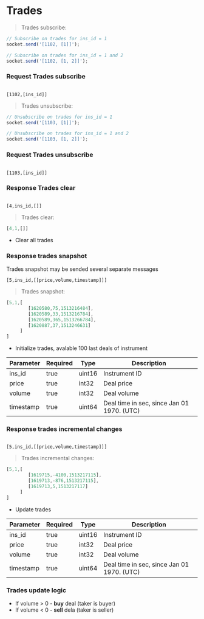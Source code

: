 # Trades

> Trades subscribe:

```javascript
// Subscribe on trades for ins_id = 1
socket.send('[1102, [1]]');

// Subscribe on trades for ins_id = 1 and 2
socket.send('[1102, [1, 2]]');
```

### Request Trades subscribe
<code>
[1102,[ins_id]]
</code>

> Trades unsubscribe:

```javascript
// Unsubscribe on trades for ins_id = 1
socket.send('[1103, [1]]');

// Unsubscribe on trades for ins_id = 1 and 2
socket.send('[1103, [1, 2]]');
```

### Request Trades unsubscribe
<code>
[1103,[ins_id]]
</code>

### Response Trades clear
<code>
[4,ins_id,[]]
</code>

> Trades clear:

```javascript
[4,1,[]]
```

* Clear all trades

### Response trades snapshot
<aside class="notice">
Trades snapshot may be sended several separate messages
</aside>
<code>
[5,ins_id,[[price,volume,timestamp]]]
</code>

> Trades snapshot:

```javascript
[5,1,[
        [1620580,75,1513216484],
        [1620589,33,1513216784],
        [1620589,365,1513266784],
        [1620887,37,1513246631]
     ]
]
```

* Initialize trades, avalable 100 last deals of instrument

Parameter | Required | Type | Description
--------- | ------- | ----- | -----------
ins_id | true | uint16 | Instrument ID
price | true | int32 | Deal price
volume | true | int32 | Deal volume
timestamp | true | uint64 | Deal time in sec, since Jan 01 1970. (UTC) 



### Response trades incremental changes
<code>
[5,ins_id,[[price,volume,timestamp]]]
</code>

> Trades incremental changes:

```javascript
[5,1,[
        [1619715,-4100,1513217115],
        [1619713,-876,1513217115],
        [1619713,5,1513217117]
     ]
]
```
* Update trades

Parameter | Required | Type | Description
--------- | ------- | ----- | -----------
ins_id | true | uint16 | Instrument ID
price | true | int32 | Deal price
volume | true | int32 | Deal volume
timestamp | true | uint64 | Deal time in sec, since Jan 01 1970. (UTC)


### Trades update logic 

* If volume > 0 - **buy** deal (taker is buyer)
* If volume < 0 - **sell** dela (taker is seller)